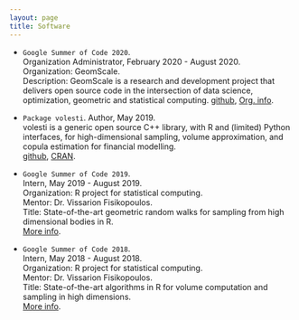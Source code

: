 ```yaml
---
layout: page
title: Software
---
```


- `Google Summer of Code 2020`.  
Organization Administrator, February 2020 - August 2020.  
Organization: GeomScale.  
Description: GeomScale is a research and development project that delivers open source code in the intersection of data science, optimization, geometric and statistical computing.
[github](https://geomscale.github.io/), [Org. info](https://summerofcode.withgoogle.com/organizations/5673184117915648/).  

- `Package volesti`.
Author, May 2019.  
volesti is a generic open source C++ library, with R and (limited) Python interfaces, for high-dimensional sampling, volume approximation, and copula estimation for financial modelling.  
[github](https://github.com/GeomScale/volume_approximation), [CRAN](https://CRAN.R-project.org/package=volesti).  

- `Google Summer of Code 2019`.  
Intern, May 2019 - August 2019.  
Organization: R project for statistical computing.  
Mentor: Dr. Vissarion Fisikopoulos.  
Title: State-of-the-art geometric random walks for sampling from high dimensional bodies in R.  
[More info](https://summerofcode.withgoogle.com/projects/4674018118991872).  

- `Google Summer of Code 2018`.  
Intern, May 2018 - August 2018.  
Organization: R project for statistical computing.  
Mentor: Dr. Vissarion Fisikopoulos.  
Title: State-of-the-art algorithms in R for volume computation and sampling in high dimensions.  
[More info](https://summerofcode.withgoogle.com/archive/2018/projects/5477184021987328/).  



